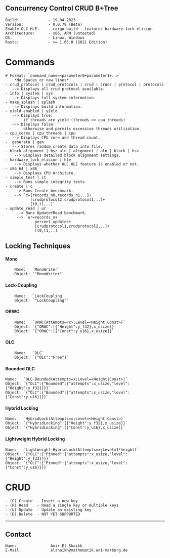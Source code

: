 ## Concurrency Control CRUD B+Tree
    Build:             - 19.04.2023
    Version:           - 0.0.79 (Beta)
    Enable OLC-HLE:    - cargo build --features hardware-lock-elision
    Architecture:      - x86, ARM (untested)
    OS:                - Linux, Windows
    Rustc:             - >= 1.65.0 (2021 Edition)
# Commands
    # Format: `command_name=<parameter0+parameter1+..>`
        *No Spaces or new lines*
    - crud_protocol | crud_protocols | crud | cruds | protocol | protocols
       --> Displays all crud protocol available.
    - info | system | sys
       --> Displays full system information.
    - make_splash | splash
       --> Displays build information.
    - yield_enabled | yield
       --> Displays true:
            if threads are yield (threads >> cpu threads)
       --> Displays false:
            otherwise and permits excessive threads utilization.
    - cpu_cores | cpu_threads | cpu
       --> Displays CPU core and thread count.
    -  generate | gen
       --> Stores random create data into file.
    - block_alignment | bsz_aln | alignment | aln | block | bsz
        --> Displays detailed block alignment settings.
    - hardware_lock_elision | hle
        --> Displays whether OLC HLE feature is enabled or not.
    - x86_64 | x86
        --> Displays CPU Architure.
    - simple_test | st
        --> Runs simple integrity tests.
    - create | c
        --> Runs Create benchmark.
        --> `c=[records_n0,records_n1,..]+
               [crudprotocol2,crudprotocol1,..]+
               [t0,t1,..]`
    - update_read | ur
         --> Runs Update+Read benchmark.
         --> `ur=records_n+
                 percent_updates+
                 [crudprotocol1,crudprotocol2,..]+
                 [t0,t1,..]
## Locking Techniques
#### Mono
        Name:   `MonoWriter`
        Object: `"MonoWriter"`

#### Lock-Coupling
        Name:   `LockCoupling`
        Object: `"LockCoupling"`
#### ORWC
        Name:   `ORWC(Attempts=<x>;Level=<Height|Const>)`
        Object: `{"ORWC":[{"Height":y_f32},x_usize]}`
        Object: `{"ORWC":[{"Const":y_u16},x_usize]}`
#### OLC
        Name:   `OLC`
        Object: `{"OLC":"Free"}`
#### Bounded OLC
    Name: 	`OLC-Bounded(Attempts=x;Level=<Height|Const>)`
    Object: `{"OLC":{"Bounded":{"attempts":x_usize,"level":{"Height":y_f32}}}}`
    Object: `{"OLC":{"Bounded":{"attempts":x_usize,"level":{"Const":y_u16}}}}`
#### Hybrid Locking
    Name: 	`HybridLock(Attempts=x;Level=<Height|Const>)`
    Object: `{"HybridLocking":[{"Height":y_f32},x_usize]}`
    Object: `{"HybridLocking":[{"Const":y_u16},x_usize]}`
#### Lightweight Hybrid Locking
    Name: 	`Lightweight-HybridLock(Attempts=x;Level=1*height)`
    Object: `{"OLC":{"Pinned":{"attempts":x_usize,"level":{"Height":y_f32}}}}`
    Object: `{"OLC":{"Pinned":{"attempts":x_usize,"level":{"Const":y_u16}}}}`
# CRUD
    - (C) Create  - Insert a new key
    - (R) Read    - Read a single key or multiple keys
    - (U) Update  - Update an existing key
    - (D) Delete  - NOT YET SUPPORTED
---------------------------------------
## Contact
    Name:               Amir El-Shaikh
    E-Mail:             elshaikh@mathematik.uni-marburg.de
